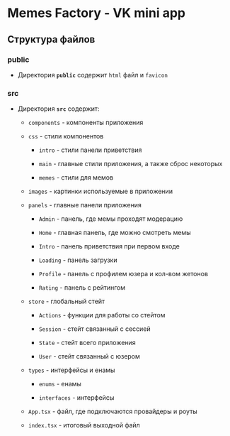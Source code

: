 # Memes Factory - VK mini app

## Структура файлов

### public

- Директория **`public`** содержит `html` файл и `favicon`

### src

- Директория **`src`** содержит:

  - `components` - компоненты приложения
  
  - `css` - стили компонентов
  
    - `intro` - стили панели приветствия 
    
    - `main` - главные стили приложения, а также сброс некоторых
    
    - `memes` - стили для мемов
  
  - `images` - картинки используемые в приложении 
  
  - `panels` - главные панели приложения
  
    - `Admin` - панель, где мемы проходят модерацию
    
    - `Home` - главная панель, где можно смотреть мемы
    
    - `Intro` - панель приветствия при первом входе
    
    - `Loading` - панель загрузки
    
    - `Profile` - панель с профилем юзера и кол-вом жетонов
    
    - `Rating` - панель с рейтингом
  
  - `store` - глобальный стейт
  
    - `Actions` - функции для работы со стейтом
    
    - `Session` - стейт связанный с сессией 
    
    - `State` - стейт всего приложения
    
    - `User` - стейт связанный с юзером
  
  - `types` - интерфейсы и енамы
  
    - `enums` - енамы
    
    - `interfaces` - интерфейсы
  
  - `App.tsx` - файл, где подключаются провайдеры и роуты
  
  - `index.tsx` - итоговый выходной файл
